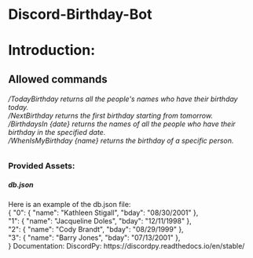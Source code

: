 # Discord-Birthday-Bot
# Introduction:
<h2> Allowed commands </h2>
<h6>
/TodayBirthday returns all the people's names who have their birthday today. <br>
/NextBirthday returns the first birthday starting from tomorrow. <br>
/BirthdaysIn {date} returns the names of all the people who have their birthday in the specified date. <br>
/WhenIsMyBirthday {name} returns the birthday of a specific person. <br>
 <h6>

<h3> Provided Assets: </h3>
<h5> db.json </h5>
Here is an example of the db.json file:
  <br>
{
"0": {
"name": "Kathleen Stigall",
"bday": "08/30/2001"
},
  <br>
"1": {
"name": "Jacqueline Doles",
"bday": "12/11/1998"
},
  <br>
"2": {
"name": "Cody Brandt",
"bday": "08/29/1999"
},
  <br>
"3": {
"name": "Barry Jones",
"bday": "07/13/2001"
},
  <br>
}
Documentation:
DiscordPy: https://discordpy.readthedocs.io/en/stable/
